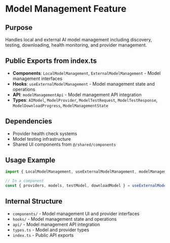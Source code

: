 # Model Management Feature

## Purpose
Handles local and external AI model management including discovery, testing, downloading, health monitoring, and provider management.

## Public Exports from index.ts
- **Components**: `LocalModelManagement`, `ExternalModelManagement` - Model management interfaces
- **Hooks**: `useExternalModelManagement` - Model management state and operations
- **API**: `modelManagementApi` - Model management API integration
- **Types**: `AIModel`, `ModelProvider`, `ModelTestRequest`, `ModelTestResponse`, `ModelDownloadProgress`, `ModelManagementState`

## Dependencies
- Provider health check systems
- Model testing infrastructure
- Shared UI components from `@/shared/components`

## Usage Example
```typescript
import { LocalModelManagement, useExternalModelManagement, modelManagementApi } from '@/features/model-management';

// In a component
const { providers, models, testModel, downloadModel } = useExternalModelManagement();
```

## Internal Structure
- `components/` - Model management UI and provider interfaces
- `hooks/` - Model management state and operations
- `api/` - Model management API integration
- `types.ts` - Model and provider types
- `index.ts` - Public API exports
